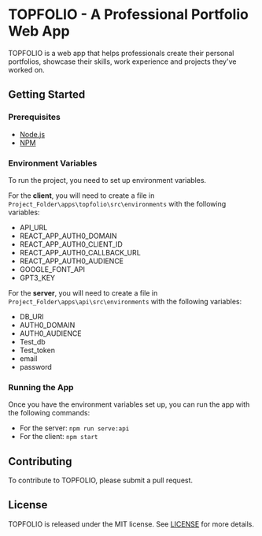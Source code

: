 # TOPFOLIO - A Professional Portfolio Web App

TOPFOLIO is a web app that helps professionals create their personal portfolios, showcase their skills, work experience and projects they've worked on.

## Getting Started

### Prerequisites

* [Node.js](https://nodejs.org/en/)
* [NPM](https://www.npmjs.com/)

### Environment Variables

To run the project, you need to set up environment variables. 

For the **client**, you will need to create a file in `Project_Folder\apps\topfolio\src\environments` with the following variables:

* API_URL 
* REACT_APP_AUTH0_DOMAIN 
* REACT_APP_AUTH0_CLIENT_ID 
* REACT_APP_AUTH0_CALLBACK_URL 
* REACT_APP_AUTH0_AUDIENCE 
* GOOGLE_FONT_API 
* GPT3_KEY 

For the **server**, you will need to create a file in `Project_Folder\apps\api\src\environments` with the following variables:

* DB_URI 
* AUTH0_DOMAIN 
* AUTH0_AUDIENCE 
* Test_db 
* Test_token 
* email 
* password 

### Running the App

Once you have the environment variables set up, you can run the app with the following commands: 

* For the server: `npm run serve:api`
* For the client: `npm start`

## Contributing

To contribute to TOPFOLIO, please submit a pull request.

## License

TOPFOLIO is released under the MIT license. See [LICENSE](LICENSE) for more details.
